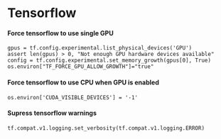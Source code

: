 # Tensorflow

#### Force tensorflow to use single GPU
```
gpus = tf.config.experimental.list_physical_devices('GPU')
assert len(gpus) > 0, "Not enough GPU hardware devices available"
config = tf.config.experimental.set_memory_growth(gpus[0], True)
os.environ["TF_FORCE_GPU_ALLOW_GROWTH"]="true"
```

#### Force tensorflow to use CPU when GPU is enabled
```
os.environ['CUDA_VISIBLE_DEVICES'] = '-1'
```

#### Supress tensorflow warnings
```
tf.compat.v1.logging.set_verbosity(tf.compat.v1.logging.ERROR)
```
